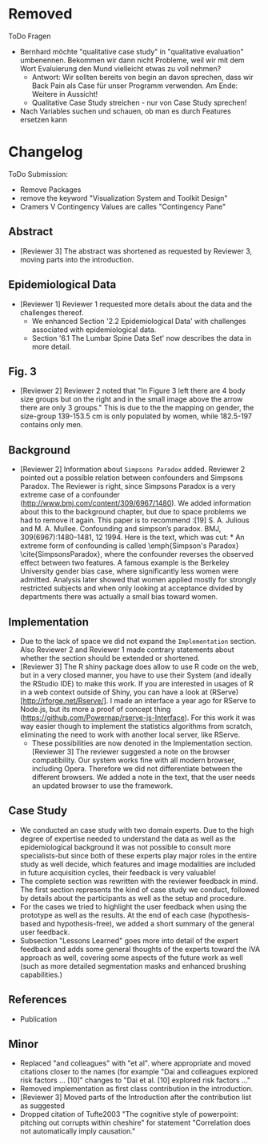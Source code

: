 Removed
=======


ToDo Fragen

* Bernhard möchte "qualitative case study" in "qualitative evaluation" umbenennen. Bekommen wir dann nicht Probleme, weil wir mit dem Wort Evaluierung den Mund vielleicht etwas zu voll nehmen?
	* Antwort: Wir sollten bereits von begin an davon sprechen, dass wir Back Pain als Case für unser Programm verwenden. Am Ende: Weitere in Aussicht!
	* Qualitative Case Study streichen - nur von Case Study sprechen!
* Nach Variables suchen und schauen, ob man es durch Features ersetzen kann

Changelog
=========

ToDo Submission:
* Remove Packages
* remove the keyword "Visualization System and Toolkit Design"
* Cramers V Contingency Values are calles "Contingency Pane"

Abstract
--------

* [Reviewer 3] The abstract was shortened as requested by Reviewer 3, moving parts into the introduction.

Epidemiological Data
--------------------

* [Reviewer 1] Reviewer 1 requested more details about the data and the challenges thereof.
	* We enhanced Section '2.2 Epidemiological Data' with challenges associated with epidemiological data.
	* Section '6.1 The Lumbar Spine Data Set' now describes the data in more detail.

Fig. 3
------

* [Reviewer 2] Reviewer 2 noted that "In Figure 3 left there are 4 body size groups but on the right and in  the small image above the arrow there are only 3 groups." This is due to the the mapping on gender, the size-group 139-153.5 cm is only populated by women, while 182.5-197 contains only men.

Background
----------

* [Reviewer 2] Information about `Simpsons Paradox` added. Reviewer 2 pointed out a possible relation between confounders and Simpsons Paradox. The Reviewer is right, since Simpsons Paradox is a very extreme case of a confounder (http://www.bmj.com/content/309/6967/1480). We added information about this to the background chapter, but due to space problems we had to remove it again. This paper is to recommend :[19] S. A. Julious and M. A. Mullee. Confounding and simpson’s paradox. BMJ, 309(6967):1480–1481, 12 1994. Here is the text, which was cut:
		* An extreme form of confounding is called \emph{Simpson's Paradox} \cite{SimpsonsParadox}, where the confounder reverses the observed effect between two features. A famous example is the Berkeley University gender bias case, where significantly less women were admitted. Analysis later showed that women applied mostly for strongly restricted subjects and when only looking at acceptance divided by departments there was actually a small bias toward women.

Implementation
--------------

* Due to the lack of space we did not expand the `Implementation` section. Also Reviewer 2 and Reviewer 1 made contrary statements about whether the section should be extended or shortened.
* [Reviewer 3] The R shiny package does allow to use R code on the web, but in a very closed manner, you have to use their System (and ideally the RStudio IDE) to make this work. If you are interested in usages of R in a web context outside of Shiny, you can have a look at (RServe)[http://rforge.net/Rserve/]. I made an interface a year ago for RServe to Node.js, but its more a proof of concept thing (https://github.com/Powernap/rserve-js-Interface). For this work it was way easier though to implement the statistics algorithms from scratch, eliminating the need to work with another local server, like RServe.
    * These possibilities are now denoted in the Implementation section.
  [Reviewer 3] The reviewer suggested a note on the browser compatibility. Our system works fine with all modern browser, including Opera. Therefore we did not differentiate between the different browsers. We added a note in the text, that the user needs an updated browser to use the framework.

Case Study
----------

* We conducted an case study with two domain experts. Due to the high degree of expertise needed to understand the data as well as the epidemiological background it was not possible to consult more specialists-but since both of these experts play major roles in the entire study as well decide, which features and image modalities are included in future acquisition cycles, their feedback is very valuable!
* The complete section was rewritten with the reviewer feedback in mind. The first section represents the kind of case study we conduct, followed by details about the participants as well as the setup and procedure.
* For the cases we tried to highlight the user feedback when using the prototype as well as the results. At the end of each case (hypothesis-based and hypothesis-free), we added a short summary of the general user feedback.
* Subsection "Lessons Learned" goes more into detail of the expert feedback and adds some general thoughts of the experts toward the IVA approach as well, covering some aspects of the future work as well (such as more detailed segmentation masks and enhanced brushing capabilities.)

References
----------

* Publication 

Minor
-----

* Replaced "and colleagues" with "et al". where appropriate and moved citations closer to the names (for example "Dai and colleagues explored risk factors ... [10]" changes to "Dai et al. [10] explored risk factors ..."
* Removed implementation as first class contribution in the introduction.
* [Reviewer 3] Moved parts of the Introduction after the contribution list as suggested
* Dropped citation of Tufte2003 "The cognitive style of powerpoint: pitching out corrupts within cheshire" for statement "Correlation does not automatically imply causation."